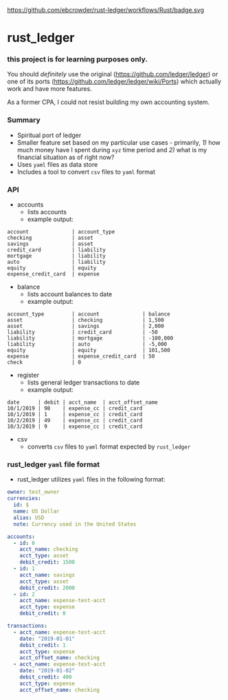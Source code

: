 https://github.com/ebcrowder/rust-ledger/workflows/Rust/badge.svg

# rust_ledger

### this project is for learning purposes only.

You should _definitely_ use the original (https://github.com/ledger/ledger) or one of its ports (https://github.com/ledger/ledger/wiki/Ports) which actually work and have more features.

As a former CPA, I could not resist building my own accounting system.

### Summary

- Spiritual port of ledger
- Smaller feature set based on my particular use cases - primarily, _1)_ how much money have I spent during `xyz` time period and _2)_ what is my financial situation as of right now?
- Uses `yaml` files as data store
- Includes a tool to convert `csv` files to `yaml` format

### API

- accounts
  - lists accounts
  - example output:

```
account              | account_type
checking             | asset
savings              | asset
credit_card          | liability
mortgage             | liability
auto                 | liability
equity               | equity
expense_credit_card  | expense
```

- balance
  - lists account balances to date
  - example output:

```
account_type         | account              | balance
asset                | checking             | 1,500
asset                | savings              | 2,000
liability            | credit_card          | -50
liability            | mortgage             | -100,000
liability            | auto                 | -5,000
equity               | equity               | 101,500
expense              | expense_credit_card  | 50
check                | 0
```

- register
  - lists general ledger transactions to date
  - example output:

```
date      | debit | acct_name  | acct_offset_name
10/1/2019 | 98    | expense_cc | credit_card
10/1/2019 | 1     | expense_cc | credit_card
10/2/2019 | 49    | expense_cc | credit_card
10/3/2019 | 9     | expense_cc | credit_card
```

- csv
  - converts `csv` files to `yaml` format expected by `rust_ledger`

### rust_ledger `yaml` file format

- rust_ledger utilizes `yaml` files in the following format:

```yaml
owner: test_owner
currencies:
  id: $
  name: US Dollar
  alias: USD
  note: Currency used in the United States

accounts:
  - id: 0
    acct_name: checking
    acct_type: asset
    debit_credit: 1500
  - id: 1
    acct_name: savings
    acct_type: asset
    debit_credit: 2000
  - id: 2
    acct_name: expense-test-acct
    acct_type: expense
    debit_credit: 0

transactions:
  - acct_name: expense-test-acct
    date: "2019-01-01"
    debit_credit: 1
    acct_type: expense
    acct_offset_name: checking
  - acct_name: expense-test-acct
    date: "2019-01-02"
    debit_credit: 400
    acct_type: expense
    acct_offset_name: checking
```
